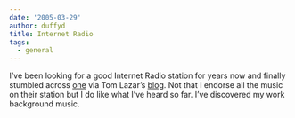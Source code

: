 ```yaml
---
date: '2005-03-29'
author: duffyd
title: Internet Radio
tags:
  - general
---
```


I’ve been looking for a good Internet Radio station for years now and finally stumbled across [one](https://href.li/?http://somafm.com/listen/) via Tom Lazar’s [blog](https://href.li/?http://tomster.org). Not that I endorse all the music on their station but I do like what I’ve heard so far. I’ve discovered my work background music.
